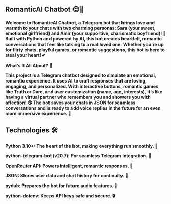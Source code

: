 <h2>RomanticAI Chatbot 😍💬</h2>

<h4>
Welcome to RomanticAI Chatbot, a Telegram bot that brings love and warmth to your chats with two charming personas: Sara (your sweet, emotional girlfriend) and Amir (your supportive, charismatic boyfriend)! 🌹 Built with Python and powered by AI, this bot creates heartfelt, romantic conversations that feel like talking to a real loved one. Whether you're up for flirty chats, playful games, or romantic suggestions, this bot is here to steal your heart! 💕


What’s It All About? 💞

This project is a Telegram chatbot designed to simulate an emotional, romantic experience. It uses AI to craft responses that are loving, engaging, and personalized. With interactive buttons, romantic games like Truth or Dare, and user customization (name, age, interests), it’s like having a virtual partner who remembers you and showers you with affection! 😘 The bot saves your chats in JSON for seamless conversations and is ready to add voice replies in the future for an even more immersive experience. 🚀

</h4>

<h2>
Technologies 🛠️
</h2>

<h4>


Python 3.10+: The heart of the bot, making everything run smoothly. 🐍



python-telegram-bot (v20.7): For seamless Telegram integration. 📱



OpenRouter API: Powers intelligent, romantic responses. 🤖



JSON: Stores user data and chat history for continuity. 📁



pydub: Prepares the bot for future audio features. 🎵



python-dotenv: Keeps API keys safe and secure. 🔒
</h4>
